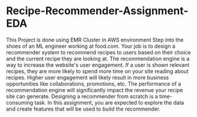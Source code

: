 # Recipe-Recommender-Assignment-EDA
This Project is done using EMR Cluster in AWS environment
Step into the shoes of an ML engineer working at food.com. Your job is to design a recommender system to recommend recipes to users based on their choice and the current recipe they are looking at. 
The recommendation engine is a way to increase the website's user engagement. If a user is shown relevant recipes, they are more likely to spend more time on your site reading about recipes. Higher user engagement will likely result in more business opportunities like collaborations, promotions, etc.
The performance of a recommendation engine will significantly impact the revenue your recipe site can generate. 
Designing a recommender from scratch is a time-consuming task.  In this assignment, you are expected to explore the data and create features that will be used to build the recommender.
